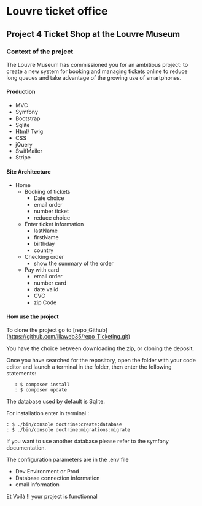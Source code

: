 # Louvre ticket office

## Project 4 Ticket Shop at the Louvre Museum



### Context of the project

The Louvre Museum has commissioned you for an ambitious project: to create a new system for booking and managing tickets online to reduce long queues and take advantage of the growing use of smartphones.


#### Production


- MVC
- Symfony
- Bootstrap
- Sqlite
- Html/ Twig
- CSS
- jQuery
- SwifMailer
- Stripe

#### Site Architecture

- Home
    - Booking of tickets
        - Date choice
        - email order
        - number ticket
        - reduce choice
    - Enter ticket information
        - lastName
        - firstName
        - birthday
        - country
    - Checking order
        - show the summary of the order
    - Pay with card
        - email order
        - number card
        - date valid
        - CVC
        - zip Code


#### How use the project

To clone the project go to [repo_Github] (https://github.com/illaweb35/repo_Ticketing.git)

You have the choice between downloading the zip, or cloning the deposit.

Once you have searched for the repository, open the folder with your code editor and launch a terminal in the folder, then enter the following statements:

```
   : $ composer install
   : $ composer update
```
The database used by default is Sqlite.

For installation  enter in terminal :
```
: $ ./bin/console doctrine:create:database
: $ ./bin/console doctrine:migrations:migrate
```


If you want to use another database please refer to the symfony documentation.

The configuration parameters are in the .env file

- Dev Environment or Prod
- Database connection information
- email information




Et Voilà !! your project is functionnal